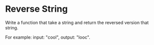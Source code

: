 # Reverse String

Write a function that take a string and return the reversed version that string.

For example: input: "cool", output: "looc".
